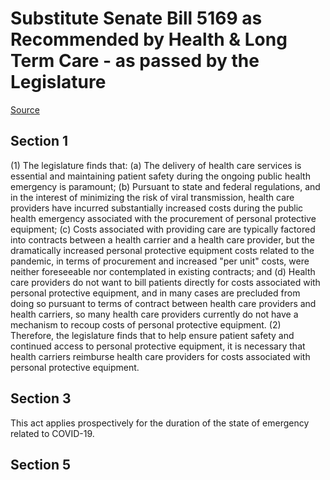 # Substitute Senate Bill 5169 as Recommended by Health & Long Term Care - as passed by the Legislature

[Source](http://lawfilesext.leg.wa.gov/biennium/2021-22/Xml/Bills/Senate%20Passed%20Legislature/5169-S.PL.xml)
## Section 1
(1) The legislature finds that:
(a) The delivery of health care services is essential and maintaining patient safety during the ongoing public health emergency is paramount;
(b) Pursuant to state and federal regulations, and in the interest of minimizing the risk of viral transmission, health care providers have incurred substantially increased costs during the public health emergency associated with the procurement of personal protective equipment;
(c) Costs associated with providing care are typically factored into contracts between a health carrier and a health care provider, but the dramatically increased personal protective equipment costs related to the pandemic, in terms of procurement and increased "per unit" costs, were neither foreseeable nor contemplated in existing contracts; and
(d) Health care providers do not want to bill patients directly for costs associated with personal protective equipment, and in many cases are precluded from doing so pursuant to terms of contract between health care providers and health carriers, so many health care providers currently do not have a mechanism to recoup costs of personal protective equipment.
(2) Therefore, the legislature finds that to help ensure patient safety and continued access to personal protective equipment, it is necessary that health carriers reimburse health care providers for costs associated with personal protective equipment.

## Section 3
This act applies prospectively for the duration of the state of emergency related to COVID-19.

## Section 5
